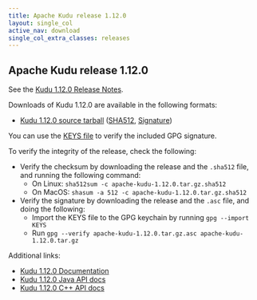 ```yaml
---
title: Apache Kudu release 1.12.0
layout: single_col
active_nav: download
single_col_extra_classes: releases
---
```


<!--

Licensed to the Apache Software Foundation (ASF) under one
or more contributor license agreements.  See the NOTICE file
distributed with this work for additional information
regarding copyright ownership.  The ASF licenses this file
to you under the Apache License, Version 2.0 (the
"License"); you may not use this file except in compliance
with the License.  You may obtain a copy of the License at

  http://www.apache.org/licenses/LICENSE-2.0

Unless required by applicable law or agreed to in writing,
software distributed under the License is distributed on an
"AS IS" BASIS, WITHOUT WARRANTIES OR CONDITIONS OF ANY
KIND, either express or implied.  See the License for the
specific language governing permissions and limitations
under the License.

-->

## Apache Kudu release 1.12.0

See the [Kudu 1.12.0 Release Notes](docs/release_notes.html).

Downloads of Kudu 1.12.0 are available in the following formats:

* [Kudu 1.12.0 source tarball](http://www.apache.org/dyn/closer.cgi?path=kudu/1.12.0/apache-kudu-1.12.0.tar.gz)
  ([SHA512](https://www.apache.org/dist/kudu/1.12.0/apache-kudu-1.12.0.tar.gz.sha512),
  [Signature](https://www.apache.org/dist/kudu/1.12.0/apache-kudu-1.12.0.tar.gz.asc))

You can use the [KEYS file](https://www.apache.org/dist/kudu/KEYS) to verify the included GPG signature.

To verify the integrity of the release, check the following:

* Verify the checksum by downloading the release and the `.sha512` file, and
  running the following command:
    * On Linux: `sha512sum -c apache-kudu-1.12.0.tar.gz.sha512`
    * On MacOS: `shasum -a 512 -c apache-kudu-1.12.0.tar.gz.sha512`
* Verify the signature by downloading the release and the `.asc` file, and
  doing the following:
    * Import the KEYS file to the GPG keychain by running `gpg --import KEYS`
    * Run `gpg --verify apache-kudu-1.12.0.tar.gz.asc apache-kudu-1.12.0.tar.gz`

Additional links:

* [Kudu 1.12.0 Documentation](docs/)
* [Kudu 1.12.0 Java API docs](apidocs/)
* [Kudu 1.12.0 C++ API docs](cpp-client-api/)